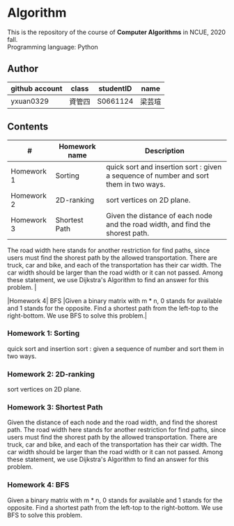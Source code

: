 # Algorithm
This is the repository of the course of **Computer Algorithms** in NCUE, 2020 fall. <br>
Programming language: Python
<br>

## Author
| github account | class | studentID | name    |
|----------------|-------|-----------|---------|
|   yxuan0329    | 資管四| S0661124  | 梁芸瑄   |


## Contents
|    #     | Homework name | Description |
|----------|---------------|-------------|
|Homework 1| Sorting       |quick sort and insertion sort : given a sequence of number and sort them in two ways. |
|Homework 2| 2D-ranking    |sort vertices on 2D plane.|
|Homework 3| Shortest Path |Given the distance of each node and the road width, and find the shorest path.
The road width here stands for another restriction for find paths, since users must find the shorest path by the allowed transportation.
There are truck, car and bike, and each of the transportation has their car width. The car width should be larger than the road width or it can not passed.
Among these statement, we use Dijkstra's Algorithm to find an answer for this problem. |

|Homework 4| BFS           |Given a binary matrix with m * n, 0 stands for available and 1 stands for the opposite. Find a shortest path from the left-top to the right-bottom.
We use BFS to solve this problem.|



### Homework 1: Sorting
quick sort and insertion sort : given a sequence of number and sort them in two ways. 

### Homework 2: 2D-ranking
sort vertices on 2D plane.

### Homework 3: Shortest Path
Given the distance of each node and the road width, and find the shorest path.
The road width here stands for another restriction for find paths, since users must find the shorest path by the allowed transportation.
There are truck, car and bike, and each of the transportation has their car width. The car width should be larger than the road width or it can not passed.
Among these statement, we use Dijkstra's Algorithm to find an answer for this problem.

### Homework 4: BFS
Given a binary matrix with m * n, 0 stands for available and 1 stands for the opposite. Find a shortest path from the left-top to the right-bottom.
We use BFS to solve this problem.
